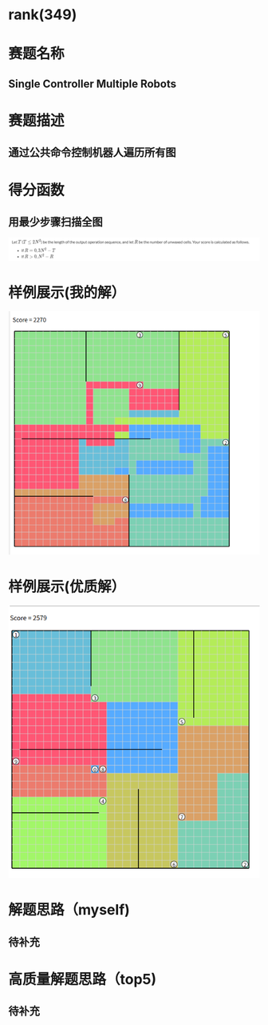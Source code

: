 # rank(349)
# 赛题名称
## Single Controller Multiple Robots
# 赛题描述
## 通过公共命令控制机器人遍历所有图
# 得分函数
## 用最少步骤扫描全图
![得分细节](./score.png)
# 样例展示(我的解）
![样例展示](./p1.png)
# 样例展示(优质解）
![样例展示](./p2.png)
# 解题思路（myself)
## 待补充
# 高质量解题思路（top5)
## 待补充

